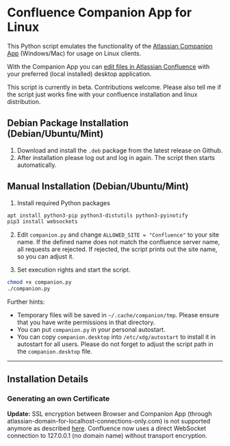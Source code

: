 # Confluence Companion App for Linux

This Python script emulates the functionality of the [Atlassian Companion App](https://confluence.atlassian.com/conf612/administering-the-atlassian-companion-app-958778510.html) (Windows/Mac) for usage on Linux clients.  

With the Companion App you can [edit files in Atlassian Confluence](https://confluence.atlassian.com/conf612/edit-files-958777653.html) with your preferred (local installed) desktop application.  

This script is currently in beta. Contributions welcome. Please also tell me if the script just works fine with your confluence installation and linux distribution.

## Debian Package Installation (Debian/Ubuntu/Mint)
1. Download and install the `.deb` package from the latest release on Github.
2. After installation please log out and log in again. The script then starts automatically.

## Manual Installation (Debian/Ubuntu/Mint)
1. Install required Python packages
```bash
apt install python3-pip python3-distutils python3-pyinotify
pip3 install websockets
```

2. Edit `companion.py` and change `ALLOWED_SITE = "Confluence"` to your site name. If the defined name does not match the confluence server name, all requests are rejected. If rejected, the script prints out the site name, so you can adjust it.

3. Set execution rights and start the script.
```bash
chmod +x companion.py
./companion.py
```

Further hints:
- Temporary files will be saved in `~/.cache/companion/tmp`. Please ensure that you have write permissions in that directory.
- You can put `companion.py` in your personal autostart.
- You can copy `companion.desktop` into `/etc/xdg/autostart` to install it in autostart for all users. Please do not forget to adjust the script path in the `companion.desktop` file.

---

## Installation Details
### Generating an own Certificate
**Update:** SSL encryption between Browser and Companion App (through atlassian-domain-for-localhost-connections-only.com) is not supported anymore as described [here](https://jira.atlassian.com/browse/CONFSERVER-59244?src=confmacro&_ga=2.138774577.300479270.1578747514-1264684236.1567087366). Confluence now uses a direct WebSocket connection to 127.0.0.1 (no domain name) without transport encryption.
